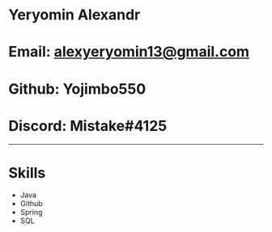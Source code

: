 # Yeryomin Alexandr
# Email: alexyeryomin13@gmail.com
# Github: Yojimbo550
# Discord: Mistake#4125
**********************
# Skills
* Java
* Github
* Spring
* SQL

